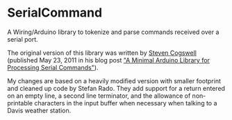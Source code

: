 SerialCommand
=============
A Wiring/Arduino library to tokenize and parse commands received over a serial port.

The original version of this library was written by [Steven Cogswell](http://husks.wordpress.com) (published May 23, 2011 in his blog post ["A Minimal Arduino Library for Processing Serial Commands"](http://husks.wordpress.com/2011/05/23/a-minimal-arduino-library-for-processing-serial-commands/)).

My changes are based on a heavily modified version with smaller footprint and cleaned up code by Stefan Rado.  They add support for a return entered on an empty line, a second line terminator, and the allowance of non-printable characters in the input buffer when necessary when talking to a Davis weather station.
